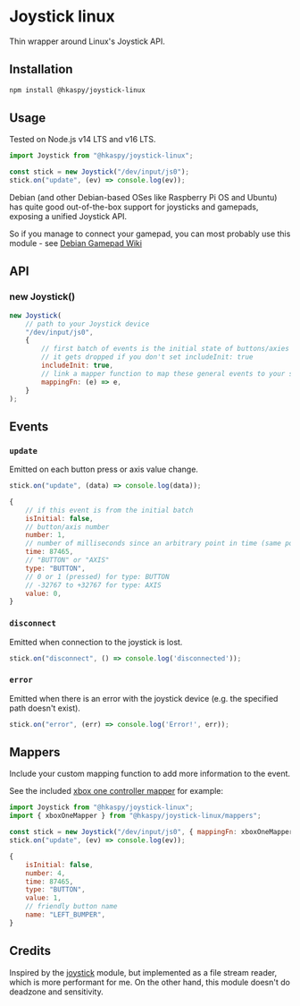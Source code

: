 # Joystick linux

Thin wrapper around Linux's Joystick API.

## Installation

```sh
npm install @hkaspy/joystick-linux
```

## Usage

Tested on Node.js v14 LTS and v16 LTS.

```js
import Joystick from "@hkaspy/joystick-linux";

const stick = new Joystick("/dev/input/js0");
stick.on("update", (ev) => console.log(ev));
```

Debian (and other Debian-based OSes like Raspberry Pi OS and Ubuntu) has quite good out-of-the-box support for joysticks and gamepads, exposing a unified Joystick API.

So if you manage to connect your gamepad, you can most probably use this module - see [Debian Gamepad Wiki](https://wiki.debian.org/Gamepad)

## API

### new Joystick()

```js
new Joystick(
    // path to your Joystick device
    "/dev/input/js0",
    {
        // first batch of events is the initial state of buttons/axies
        // it gets dropped if you don't set includeInit: true
        includeInit: true,
        // link a mapper function to map these general events to your specific device
        mappingFn: (e) => e,
    }
);
```

## Events

### `update`

Emitted on each button press or axis value change.

```js
stick.on("update", (data) => console.log(data));
```

```js
{
    // if this event is from the initial batch
    isInitial: false,
    // button/axis number
    number: 1,
    // number of milliseconds since an arbitrary point in time (same point in time for all events in one session)
    time: 87465,
    // "BUTTON" or "AXIS"
    type: "BUTTON",
    // 0 or 1 (pressed) for type: BUTTON
    // -32767 to +32767 for type: AXIS
    value: 0,
}
```

### `disconnect`

Emitted when connection to the joystick is lost.

```js
stick.on("disconnect", () => console.log('disconnected'));
```

### `error`

Emitted when there is an error with the joystick device (e.g. the specified path doesn't exist).

```js
stick.on("error", (err) => console.log('Error!', err));
```


## Mappers

Include your custom mapping function to add more information to the event.

See the included [xbox one controller mapper](./mappers/xbox-one.js) for example:
```js
import Joystick from "@hkaspy/joystick-linux";
import { xboxOneMapper } from "@hkaspy/joystick-linux/mappers";

const stick = new Joystick("/dev/input/js0", { mappingFn: xboxOneMapper });
stick.on("update", (ev) => console.log(ev));
```

```js
{
    isInitial: false,
    number: 4,
    time: 87465,
    type: "BUTTON",
    value: 1,
    // friendly button name
    name: "LEFT_BUMPER",
}
```

## Credits

Inspired by the [joystick](https://www.npmjs.com/package/joystick) module, but implemented as a file stream reader, which is more performant for me. On the other hand, this module doesn't do deadzone and sensitivity.
